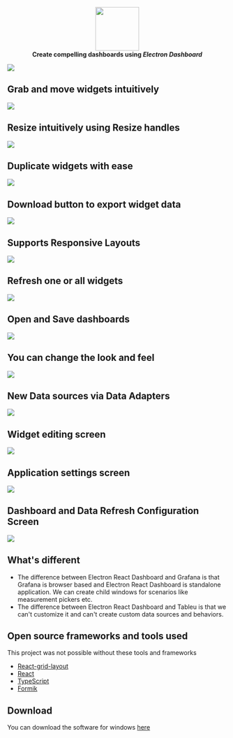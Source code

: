 <p align="center">
<img width="100" height="100" src="https://github.com/nagasudhirpulla/electron_react_dashboard/raw/master/assets/img/app_logo.png">
<br/>
<span><b>Create compelling dashboards using <i>Electron Dashboard</i></b></span>
</p>

<kbd><img src="https://github.com/nagasudhirpulla/electron_react_dashboard/raw/master/wiki_assets/showcase.gif" /></kbd>

## Grab and move widgets intuitively
<kbd><img src="https://github.com/nagasudhirpulla/electron_react_dashboard/raw/master/wiki_assets/grab_move.gif" /></kbd>

## Resize intuitively using Resize handles
<kbd><img src="https://github.com/nagasudhirpulla/electron_react_dashboard/raw/master/wiki_assets/resize_widget.gif" /></kbd>

## Duplicate widgets with ease
<kbd><img src="https://github.com/nagasudhirpulla/electron_react_dashboard/raw/master/wiki_assets/duplicate_widget.gif" /></kbd>

## Download button to export widget data
<kbd><img src="https://github.com/nagasudhirpulla/electron_react_dashboard/raw/master/wiki_assets/export_widget_data.gif" /></kbd>

## Supports Responsive Layouts
<kbd><img src="https://github.com/nagasudhirpulla/electron_react_dashboard/raw/master/wiki_assets/responsive_layout.gif" /></kbd>

## Refresh one or all widgets
<kbd><img src="https://github.com/nagasudhirpulla/electron_react_dashboard/raw/master/wiki_assets/refresh_widgets.gif" /></kbd>

## Open and Save dashboards
<kbd><img src="https://github.com/nagasudhirpulla/electron_react_dashboard/raw/master/wiki_assets/open_save_widget.gif" /></kbd>

## You can change the look and feel
<kbd><img src="https://github.com/nagasudhirpulla/electron_react_dashboard/raw/master/wiki_assets/custom_widget_colors.png" /></kbd>

## New Data sources via Data Adapters
<kbd><img src="https://github.com/nagasudhirpulla/electron_react_dashboard/raw/master/wiki_assets/data_adapters_screen.png" /></kbd>

## Widget editing screen
<kbd><img src="https://github.com/nagasudhirpulla/electron_react_dashboard/raw/master/wiki_assets/widget_edit_screen.png" /></kbd>

## Application settings screen
<kbd><img src="https://github.com/nagasudhirpulla/electron_react_dashboard/raw/master/wiki_assets/app_settings_screen.png" /></kbd>

## Dashboard and Data Refresh Configuration Screen
<kbd><img src="https://github.com/nagasudhirpulla/electron_react_dashboard/raw/master/wiki_assets/dashboard_config_screen.png" /></kbd>

##  What's different
* The difference between Electron React Dashboard and Grafana is that Grafana is browser based and Electron React Dashboard is standalone application.
We can create child windows for scenarios like measurement pickers etc.
* The difference between Electron React Dashboard and Tableu is that we can't customize it and can't create custom data sources and behaviors.

## Open source frameworks and tools used
This project was not possible without these tools and frameworks
* [React-grid-layout](https://github.com/STRML/react-grid-layout)
* [React](https://github.com/facebook/react)
* [TypeScript](https://github.com/Microsoft/TypeScript)
* [Formik](https://github.com/jaredpalmer/formik)

## Download
You can download the software for windows [here](https://drive.google.com/file/d/139DxtNcYZkFw9LLvxiW1bIIi8wMZ1y82/view?usp=sharing)
